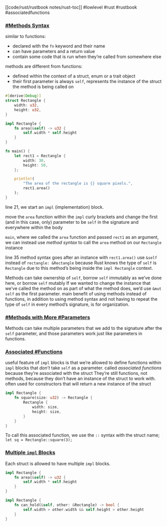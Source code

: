 [[code/rust/rustbook notes/rust-toc]]
#lowlevel #rust #rustbook #associatedfunctions

### [#Methods Syntax](https://doc.rust-lang.org/book/ch05-03-method-syntax.html#method-syntax) 
similar to functions:
- declared with the `fn` keyword and their name
- can have parameters and a return value
- contain some code that is run when they’re called from somewhere else

methods are different from functions:
- defined within the context of a struct, enum or a trait object
- their first parameter is always `self`, represents the instance of the struct the method is being called on

```rust
#[derive(Debug)]
struct Rectangle {
    width: u32,
    height: u32,
}

impl Rectangle {
    fn area(&self) -> u32 {
        self.width * self.height
    }
}

fn main() {
    let rect1 = Rectangle {
        width: 30,
        height: 50,
    };

    println!(
        "The area of the rectangle is {} square pixels.",
        rect1.area()
    );
}
```

line 21, we start an `impl` (implementation) block.

move the `area` function within the `impl` curly brackets and change the first (and in this case, only) parameter to be `self` in the signature and everywhere within the body

`main`, where we called the `area` function and passed `rect1` as an argument, we can instead use _method syntax_ to call the `area` method on our `Rectangle` instance

line 35 method syntax goes after an instance with `rect1.area()`
use `&self` instead of `rectangle: &Rectangle` because Rust knows the type of `self` is `Rectangle` due to this method’s being inside the `impl Rectangle` context.

Methods can take ownership of `self`, borrow `self` immutably as we’ve done here, or borrow `self` mutably
If we wanted to change the instance that we’ve called the method on as part of what the method does, we’d use `&mut self` as the first parameter.
main benefit of using methods instead of functions, in addition to using method syntax and not having to repeat the type of `self` in every method’s signature, is for organization.

### [#Methods with More #Parameters](https://doc.rust-lang.org/book/ch05-03-method-syntax.html#methods-with-more-parameters)
Methods can take multiple parameters that we add to the signature after the `self` parameter, and those parameters work just like parameters in functions.
### [Associated #Functions](https://doc.rust-lang.org/book/ch05-03-method-syntax.html#associated-functions)

useful feature of `impl` blocks is that we’re allowed to define functions within `impl` blocks that _don’t_ take `self` as a parameter.
called _associated functions_ because they’re associated with the struct
They’re still functions, not methods, because they don’t have an instance of the struct to work with.
often used for constructors that will return a new instance of the struct
```rust
impl Rectangle {
    fn square(size: u32) -> Rectangle {
        Rectangle {
            width: size,
            height: size,
        }
    }
}
```
To call this associated function, we use the `::` syntax with the struct name; `let sq = Rectangle::square(3);`

### [Multiple `impl` Blocks](https://doc.rust-lang.org/book/ch05-03-method-syntax.html#multiple-impl-blocks)

Each struct is allowed to have multiple `impl` blocks.
```rust
impl Rectangle {
    fn area(&self) -> u32 {
        self.width * self.height
    }
}

impl Rectangle {
    fn can_hold(&self, other: &Rectangle) -> bool {
        self.width > other.width && self.height > other.height
    }
}
```